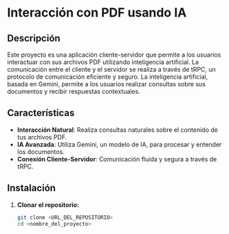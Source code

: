 # Interacción con PDF usando IA

## Descripción

Este proyecto es una aplicación cliente-servidor que permite a los usuarios interactuar con sus archivos PDF utilizando inteligencia artificial. La comunicación entre el cliente y el servidor se realiza a través de tRPC, un protocolo de comunicación eficiente y seguro. La inteligencia artificial, basada en Gemini, permite a los usuarios realizar consultas sobre sus documentos y recibir respuestas contextuales.

## Características

- **Interacción Natural**: Realiza consultas naturales sobre el contenido de tus archivos PDF.
- **IA Avanzada**: Utiliza Gemini, un modelo de IA, para procesar y entender los documentos.
- **Conexión Cliente-Servidor**: Comunicación fluida y segura a través de tRPC.

## Instalación

1. **Clonar el repositorio:**
   ```bash
   git clone <URL_DEL_REPOSITORIO>
   cd <nombre_del_proyecto>
